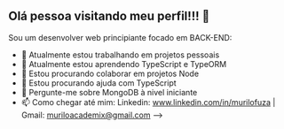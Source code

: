 ## Olá pessoa visitando meu perfil!!! 👋
Sou um desenvolver web principiante focado em BACK-END:

- 🔭 Atualmente estou trabalhando em projetos pessoais
- 🌱 Atualmente estou aprendendo TypeScript e TypeORM
- 👯 Estou procurando colaborar em projetos Node
- 🤔 Estou procurando ajuda com TypeScript
- 💬 Pergunte-me sobre MongoDB à nivel iniciante
- 📫 Como chegar até mim: Linkedin: www.linkedin.com/in/murilofuza | Gmail: muriloacademix@gmail.com
-->
